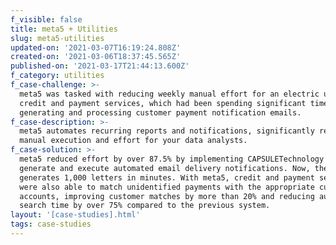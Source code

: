 ```yaml
---
f_visible: false
title: meta5 + Utilities
slug: meta5-utilities
updated-on: '2021-03-07T16:19:24.808Z'
created-on: '2021-03-06T18:37:45.565Z'
published-on: '2021-03-17T21:44:13.600Z'
f_category: utilities
f_case-challenge: >-
  meta5 was tasked with reducing weekly manual effort for an electric utility's
  credit and payment services, which had been spending significant time manually
  generating and processing customer payment notification emails.‍
f_case-description: >-
  meta5 automates recurring reports and notifications, significantly reducing
  manual execution and effort for your data analysts. 
f_case-solution: >-
  meta5 reduced effort by over 87.5% by implementing CAPSULETechnology to
  generate and execute automated email delivery notifications. Now, the utility
  generates 1,000 letters in minutes. With meta5, credit and payment services
  were also able to match unidentified payments with the appropriate customer
  accounts, improving customer matches by more than 20% and reducing automated
  search time by over 75% compared to the previous system. 
layout: '[case-studies].html'
tags: case-studies
---
```



